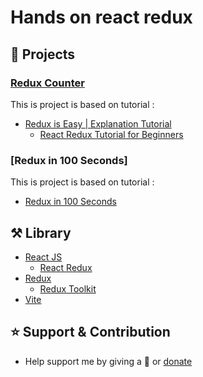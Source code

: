 # Hands on react redux

## 💼 Projects

### [Redux Counter](projects/redux-is-easy-explanation-tutorial)

This is project is based on tutorial :
- [Redux is Easy | Explanation Tutorial](https://www.youtube.com/watch?v=I0orEUD5I6A)
  - [React Redux Tutorial for Beginners](https://www.valentinog.com/blog/react-redux-tutorial-beginners/)

### [Redux in 100 Seconds]

This is project is based on tutorial :
- [Redux in 100 Seconds](https://www.youtube.com/watch?v=_shA5Xwe8_4)

## ⚒️ Library

- [React JS](https://reactjs.org/)
  - [React Redux](https://react-redux.js.org/)
- [Redux](https://redux.js.org/)
  - [Redux Toolkit](https://redux-toolkit.js.org/)
- [Vite](https://vitejs.dev/)

## ⭐️ Support & Contribution
- Help support me by giving a 🌟 or [donate][website]

[website]: https://agung2001.github.io

